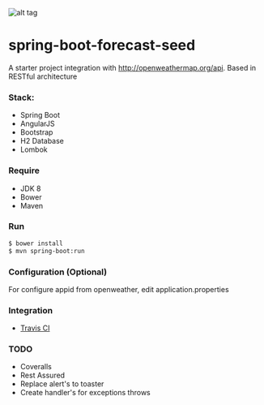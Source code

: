 ![alt tag](https://api.travis-ci.org/heidiks/spring-boot-forecast-seed.svg?branch=master)

# spring-boot-forecast-seed
A starter project integration with http://openweathermap.org/api.
Based in RESTful architecture

### Stack:
- Spring Boot
- AngularJS
- Bootstrap
- H2 Database
- Lombok

### Require
- JDK 8
- Bower
- Maven

### Run
```sh
$ bower install
$ mvn spring-boot:run
```

### Configuration (Optional)
For configure appid from openweather, edit application.properties

### Integration
- [Travis CI](https://travis-ci.org/heidiks/spring-boot-forecast-seed)

### TODO
- Coveralls
- Rest Assured
- Replace alert's to toaster
- Create handler's for exceptions throws

